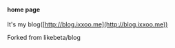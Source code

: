 #### home page

It's my blog([http://blog.ixxoo.me](http://blog.ixxoo.me))

Forked from likebeta/blog
